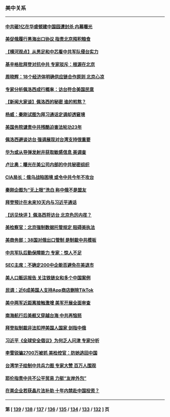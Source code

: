 ### 美中关系
---
#### [中共砸1亿在华盛顿建中国园遭封杀 内幕曝光](../../pages/nf1412576/n13787792.md) 
#### [美促俄履行黑海出口协议 指责北京囤积粮食](../../pages/nf1412576/n13787501.md) 
#### [【横河观点】从男足和中芯看中共军队侵台实力](../../pages/nf1412576/n13787463.md) 
#### [基辛格批拜登对抗中共 专家驳斥：根源在北京](../../pages/nf1412576/n13787082.md) 
#### [周晓辉：18个经济体明确供应链合作原则  北京心凉](../../pages/nf1412576/n13787301.md) 
#### [专家分析佩洛西成行概率：访台符合美国民意](../../pages/nf1412576/n13787023.md) 
#### [【新闻大家谈】佩洛西的秘密 谁的煎熬？](../../pages/nf1412576/n13787167.md) 
#### [杨威：秦刚试图为拜习通话定调却透窘境](../../pages/nf1412576/n13786647.md) 
#### [美国务院谴责中共残酷迫害法轮功23年](../../pages/nf1412576/n13786585.md) 
#### [佩洛西避谈访台 强调展现对台湾支持很重要](../../pages/nf1412576/n13786329.md) 
#### [华为或从导弹发射井获取敏感信息 美调查](../../pages/nf1412576/n13786198.md) 
#### [卢比奥：曝光在美公司内部的中共秘密组织](../../pages/nf1412576/n13786308.md) 
#### [CIA局长：俄乌战陷困境 或令中共今年不攻台](../../pages/nf1412576/n13786225.md) 
#### [秦刚企图为“无上限”洗白 称中俄不是盟友](../../pages/nf1412576/n13785999.md) 
#### [拜登预计在未来10天内与习近平通话](../../pages/nf1412576/n13785770.md) 
#### [【远见快评 】佩洛西将访台 北京色厉内荏？](../../pages/nf1412576/n13785617.md) 
#### [美检察官：北京强制数据托管规定 阻碍美执法](../../pages/nf1412576/n13785532.md) 
#### [美商务部：38国对俄出口管制 是制裁中共模板](../../pages/nf1412576/n13785546.md) 
#### [中共军队后勤保障能力 专家：惊人不足](../../pages/nf1412576/n13785315.md) 
#### [SEC主席：不确定200中企能否避免在美退市](../../pages/nf1412576/n13785490.md) 
#### [美人口贩运报告 关注铁链女和多个中国案例](../../pages/nf1412576/n13785235.md) 
#### [民调：近6成美国人支持App商店删除TikTok](../../pages/nf1412576/n13785206.md) 
#### [美中两军近距离接触激增 美军开展全面审查](../../pages/nf1412576/n13785161.md) 
#### [南海航行后美舰又穿越台海 中共再恼怒](../../pages/nf1412576/n13784908.md) 
#### [拜登拟制裁非法扣押美国人国家 剑指中俄](../../pages/nf1412576/n13784765.md) 
#### [习近平《全球安全倡议》为何乏人问津 专家分析](../../pages/nf1412576/n13784733.md) 
#### [李雪锐骗2700万被抓 美检控官：防她逃回中国](../../pages/nf1412576/n13784189.md) 
#### [台湾学子绘制中共兵力图 专家大赞 百万人围观](../../pages/nf1412576/n13784484.md) 
#### [耶伦指责中共不公平贸易 力挺“友岸外包”](../../pages/nf1412576/n13784676.md) 
#### [在美企业若获晶片法补助 十年内禁赴中国投资？](../../pages/nf1412576/n13784379.md) 

---
#### 第 [ [139](./139.md) / [138](./138.md) / [137](./137.md) / [136](./136.md) / [135](./135.md) / [134](./134.md) / [133](./133.md) / [132](./132.md) ] 页
